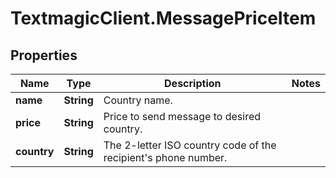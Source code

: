 # TextmagicClient.MessagePriceItem

## Properties
Name | Type | Description | Notes
------------ | ------------- | ------------- | -------------
**name** | **String** | Country name. | 
**price** | **String** | Price to send message to desired country. | 
**country** | **String** | The 2-letter ISO country code of the recipient&#39;s phone number. | 


